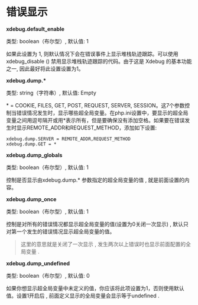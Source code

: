 # 错误显示

**xdebug.default\_enable**

类型: boolean（布尔型）, 默认值: 1

如果此设置为 1, 则默认情况下会在错误事件上显示堆栈轨迹跟踪。可以使用 xdebug\_disable \(\) 禁用显示堆栈轨迹跟踪的代码。由于这是 Xdebug 的基本功能之一, 因此最好将此设置设置为1。

**xdebug.dump.\***

类型: string（字符串）, 默认值: Empty

\* = COOKIE, FILES, GET, POST, REQUEST, SERVER, SESSION。这7个参数控制当错误情况发生时，显示哪些超全局变量。在php.ini设置中，要显示的超全局变量之间用逗号隔开或用\*表示所有，但是要确保没有添加空格。如果要在错误发生时显示REMOTE\_ADDR和REQUEST\_METHOD，添加如下设置:

```
xdebug.dump.SERVER = REMOTE_ADDR,REQUEST_METHOD
xdebug.dump.GET = *
```

**xdebug.dump\_globals**

类型: boolean（布尔型）, 默认值: 1

控制是否显示由xdebug.dump.\* 参数指定的超全局变量的值 , 就是前面设置的内容。

**xdebug.dump\_once**

类型: boolean（布尔型）, 默认值: 1

控制是对所有的错误情况都显示超全局变量的值\(设置为0关闭一次显示\) , 默认只对第一个发生的错误情况显示超全局变量的值。

> 这里的意思就是关闭了一次显示 , 发生两次以上错误时也显示前面配置的全局变量 .

**xdebug.dump\_undefined**

类型: boolean（布尔型）, 默认值: 0

如果你想显示超全局变量中未定义的值，你应该将此项设置为1，否则使用默认值。设置1开启后 , 前面定义显示的全局变量会显示等于undefined .

